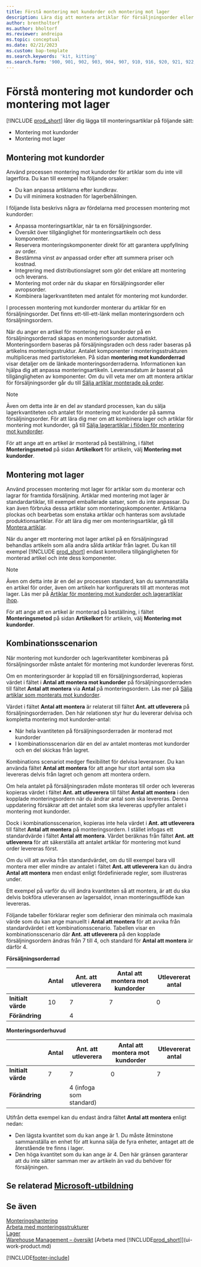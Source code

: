 ```yaml
---
title: Förstå montering mot kundorder och montering mot lager
description: Lära dig att montera artiklar för försäljningsorder eller för att hålla i lager för framtida försäljning.
author: brentholtorf
ms.author: bholtorf
ms.reviewer: andreipa
ms.topic: conceptual
ms.date: 02/21/2023
ms.custom: bap-template
ms.search.keywords: 'kit, kitting'
ms.search.form: '900, 901, 902, 903, 904, 907, 910, 916, 920, 921, 922, 923, 940, 941, 942, 930, 931, 932, 914, 915, 905'
---
```

# <a name="understanding-assemble-to-order-and-assemble-to-stock" />Förstå montering mot kundorder och montering mot lager

[!INCLUDE [prod_short](includes/prod_short.md)] låter dig lägga till monteringsartiklar på följande sätt:

* Montering mot kundorder  
* Montering mot lager  

## <a name="assemble-to-order" />Montering mot kundorder

Använd processen montering mot kundorder för artiklar som du inte vill lagerföra. Du kan till exempel ha följande orsaker:

* Du kan anpassa artiklarna efter kundkrav.
* Du vill minimera kostnaden för lagerbehållningen.

I följande lista beskrivs några av fördelarna med processen montering mot kundorder:  

* Anpassa monteringsartiklar, när ta en försäljningsorder.  
* Översikt över tillgänglighet för monteringsartikeln och dess komponenter.  
* Reservera monteringskomponenter direkt för att garantera uppfyllning av order.  
* Bestämma vinst av anpassad order efter att summera priser och kostnad.  
* Integrering med distributionslagret som gör det enklare att montering och leverans.  
* Montering mot order när du skapar en försäljningsorder eller avropsorder.  
* Kombinera lagerkvantiteten med antalet för montering mot kundorder.  

I processen montering mot kundorder monterar du artiklar för en försäljningsorder. Det finns ett-till-ett-länk mellan monteringsordern och försäljningsordern.  

När du anger en artikel för montering mot kundorder på en försäljningsorderrad skapas en monteringsorder automatiskt. Monteringsordern baseras på försäljningsraden och dess rader baseras på artikelns monteringsstruktur. Antalet komponenter i monteringsstrukturen multipliceras med partistorleken. På sidan **montering mot kundorderrad** visar detaljer om de länkade monteringsorderraderna. Informationen kan hjälpa dig att anpassa monteringsartikeln. Leveransdatum är baserat på tillgängligheten av komponenter. Om du vill veta mer om att montera artiklar för försäljningsorder går du till [Sälja artiklar monterade på order](assembly-how-to-sell-items-assembled-to-order.md).  

> [!NOTE]  
> Även om detta inte är en del av standard processen, kan du sälja lagerkvantiteten och antalet för montering mot kundorder på samma försäljningsorder. För att lära dig mer om att kombinera lager och artiklar för montering mot kundorder, gå till [Sälja lagerartiklar i flöden för montering mot kundorder](assembly-how-to-sell-inventory-items-in-assemble-to-order-flows.md).  

För att ange att en artikel är monterad på beställning, i fältet **Monteringsmetod** på sidan **Artikelkort** för artikeln, välj **Montering mot kundorder**.  

## <a name="assemble-to-stock" />Montering mot lager

Använd processen montering mot lager för artiklar som du monterar och lagrar för framtida försäljning. Artiklar med montering mot lager är standardartiklar, till exempel emballerade satser, som du inte anpassar. Du kan även förbruka dessa artiklar som monteringskomponenter. Artiklarna plockas och bearbetas som enstaka artiklar och hanteras som avslutade produktionsartiklar. För att lära dig mer om monteringsartiklar, gå till [Montera artiklar](assembly-how-to-assemble-items.md).  

När du anger ett montering mot lager artikel på en försäljningsrad behandlas artikeln som alla andra sålda artiklar från lagret. Du kan till exempel [!INCLUDE [prod_short](includes/prod_short.md)] endast kontrollera tillgängligheten för monterad artikel och inte dess komponenter.  

> [!NOTE]  
> Även om detta inte är en del av processen standard, kan du sammanställa en artikel för order, även om artikeln har konfigurerats till att monteras mot lager. Läs mer på [Artiklar för montering mot kundorder och lagerartiklar ihop](assembly-how-to-sell-assemble-to-order-items-and-inventory-items-together.md).  

För att ange att en artikel är monterad på beställning, i fältet **Monteringsmetod** på sidan **Artikelkort** för artikeln, välj **Montering mot kundorder**.  

## <a name="combination-scenarios" />Kombinationsscenarion

När montering mot kundorder och lagerkvantiteter kombineras på försäljningsorder måste antalet för montering mot kundorder levereras först.  

Om en monteringsorder är kopplad till en försäljningsorderrad, kopieras värdet i fältet i **Antal att montera mot kundorder** på försäljningsorderraden till fältet **Antal att montera** via **Antal** på monteringsordern. Läs mer på [Sälja artiklar som monterats mot kundorder](assembly-how-to-sell-items-assembled-to-order.md).  

Värdet i fältet **Antal att montera** är relaterat till fältet **Ant. att utleverera** på försäljningsorderraden. Den här relationen styr hur du levererar delvisa och kompletta montering mot kundorder-antal:

* När hela kvantiteten på försäljningsorderraden är monterad mot kundorder
* I kombinationsscenarion där en del av antalet monteras mot kundorder och en del skickas från lagret.

Kombinations scenariot medger flexibilitet för delvisa leveranser. Du kan använda fältet **Antal att montera** för att ange hur stort antal som ska levereras delvis från lagret och genom att montera ordern.  

Om hela antalet på försäljningsraden måste monteras till order och levereras kopieras värdet i fältet **Ant. att utleverera** till fältet **Antal att montera** i den kopplade monteringsordern när du ändrar antal som ska levereras. Denna uppdatering försäkrar att det antalet som ska levereras uppfyller antalet i montering mot kundorder.  

Dock i kombinationsscenarion, kopieras inte hela värdet i **Ant. att utleverera** till fältet **Antal att montera** på monteringsordern. I stället infogas ett standardvärde i fältet **Antal att montera**. Värdet beräknas från fältet **Ant. att utleverera** för att säkerställa att antalet artiklar för montering mot kund order levereras först.

Om du vill att avvika från standardvärdet, om du till exempel bara vill montera mer eller mindre av antalet i fältet **Ant. att utleverera** kan du ändra **Antal att montera** men endast enligt fördefinierade regler, som illustreras under.  

Ett exempel på varför du vill ändra kvantiteten så att montera, är att du ska delvis bokföra utleveransen av lagersaldot, innan monteringsutflöde kan levereras.  

Följande tabeller förklarar regler som definierar den minimala och maximala värde som du kan ange manuellt i **Antal att montera** för att avvika från standardvärdet i ett kombinationsscenario. Tabellen visar en kombinationsscenario där **Ant. att utleverera** på den kopplade försäljningsordern ändras från 7 till 4, och standard för **Antal att montera** är därför 4.  

**Försäljningsorderrad**

|                | **Antal** | **Ant. att utleverera** | **Antal att montera mot kundorder** | **Utlevererat antal** |
|----------------|--------------|------------------|-------------------------------|----------------------|
|**Initialt värde**| 10          | 7                | 7                             | 0                    |
|**Förändring**      |              | 4                |                               |                      |

**Monteringsorderhuvud**

|                | **Antal** | **Ant. att utleverera** | **Antal att montera mot kundorder** | **Utlevererat antal** |
|----------------|--------------|------------------|-------------------------------|----------------------|
|**Initialt värde**| 7           | 7                | 0                             | 7                    |
|**Förändring**      |              | 4 (infoga som standard)|                         |                      |

Utifrån detta exempel kan du endast ändra fältet **Antal att montera** enligt nedan:  

* Den lägsta kvantitet som du kan ange är 1. Du måste åtminstone sammanställa en enhet för att kunna sälja de fyra enheter, antaget att de återstående tre finns i lager.  
* Den höga kvantitet som du kan ange är 4. Den här gränsen garanterar att du inte sätter samman mer av artikeln än vad du behöver för försäljningen.  

## <a name="see-related-microsoft-training" />Se relaterad [Microsoft-utbildning](/training/paths/assemble-items-dynamics-365-business-central/)

## <a name="see-also" />Se även

[Monteringshantering](assembly-assemble-items.md)  
[Arbeta med monteringsstrukturer](assembly-how-work-assembly-boms.md)  
[Lager](inventory-manage-inventory.md)  
[Warehouse Management – översikt](design-details-warehouse-management.md)
[Arbeta med [!INCLUDE[prod_short](includes/prod_short.md)]](ui-work-product.md)

[!INCLUDE[footer-include](includes/footer-banner.md)]
